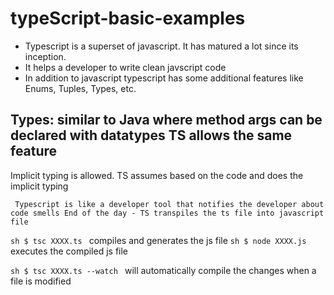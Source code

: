 # typeScript-basic-examples
- Typescript is a superset of javascript. It has matured a lot since its inception. 
- It helps a developer to write clean javscript code
- In addition to javascript typescript has some additional features like Enums, Tuples, Types, etc.

## Types: similar to Java where method args can be declared with datatypes TS allows the same feature
Implicit typing is allowed. TS assumes based on the code and does the implicit typing

`` Typescript is like a developer tool that notifies the developer about code smells
End of the day - TS transpiles the ts file into javascript file``


```sh $ tsc XXXX.ts ```  compiles and generates the js file
```sh $ node XXXX.js ``` executes the compiled js file

```sh $ tsc XXXX.ts --watch ``` will automatically compile the changes when a file is modified
